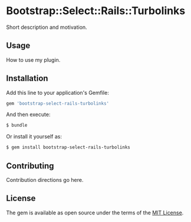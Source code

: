 # Bootstrap::Select::Rails::Turbolinks
Short description and motivation.

## Usage
How to use my plugin.

## Installation
Add this line to your application's Gemfile:

```ruby
gem 'bootstrap-select-rails-turbolinks'
```

And then execute:
```bash
$ bundle
```

Or install it yourself as:
```bash
$ gem install bootstrap-select-rails-turbolinks
```

## Contributing
Contribution directions go here.

## License
The gem is available as open source under the terms of the [MIT License](http://opensource.org/licenses/MIT).
